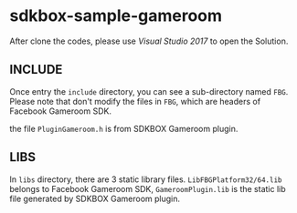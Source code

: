 # sdkbox-sample-gameroom
After clone the codes, please use *Visual Studio 2017* to open the Solution.

## INCLUDE
Once entry the `include` directory, you can see a sub-directory named `FBG`. Please note that don't modify the files in `FBG`, which are headers of Facebook Gameroom SDK.

the file `PluginGameroom.h` is from SDKBOX Gameroom plugin.

## LIBS
In `libs` directory, there are 3 static library files. `LibFBGPlatform32/64.lib` belongs to Facebook Gameroom SDK, `GameroomPlugin.lib` is the static lib file generated by SDKBOX Gameroom plugin.
